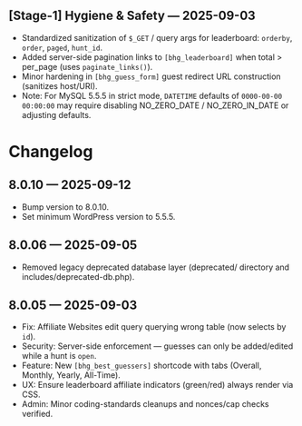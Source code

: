 
## [Stage-1] Hygiene & Safety — 2025-09-03

- Standardized sanitization of `$_GET` / query args for leaderboard: `orderby`, `order`, `paged`, `hunt_id`.
- Added server-side pagination links to `[bhg_leaderboard]` when total > per_page (uses `paginate_links()`).
- Minor hardening in `[bhg_guess_form]` guest redirect URL construction (sanitizes host/URI).
- Note: For MySQL 5.5.5 in strict mode, `DATETIME` defaults of `0000-00-00 00:00:00` may require disabling NO_ZERO_DATE / NO_ZERO_IN_DATE or adjusting defaults.

# Changelog

## 8.0.10 — 2025-09-12
- Bump version to 8.0.10.
- Set minimum WordPress version to 5.5.5.

## 8.0.06 — 2025-09-05
- Removed legacy deprecated database layer (deprecated/ directory and includes/deprecated-db.php).

## 8.0.05 — 2025-09-03
- Fix: Affiliate Websites edit query querying wrong table (now selects by `id`).
- Security: Server-side enforcement — guesses can only be added/edited while a hunt is `open`.
- Feature: New `[bhg_best_guessers]` shortcode with tabs (Overall, Monthly, Yearly, All-Time).
- UX: Ensure leaderboard affiliate indicators (green/red) always render via CSS.
- Admin: Minor coding-standards cleanups and nonces/cap checks verified.

